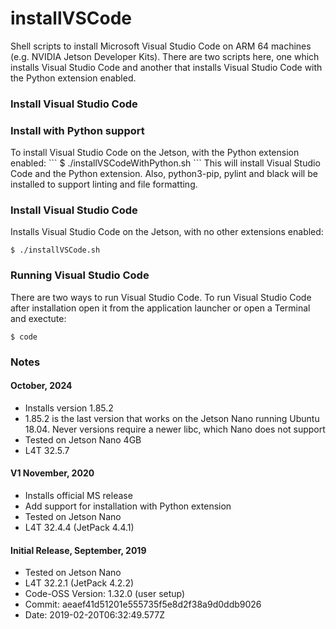 # installVSCode

Shell scripts to install Microsoft Visual Studio Code on ARM 64 machines (e.g. NVIDIA Jetson Developer Kits). There are two scripts here, one which installs Visual Studio Code and another that installs Visual Studio Code with the Python extension enabled.

<h3>Install Visual Studio Code</h3>

<h3>Install with Python support</h3>
To install Visual Studio Code on the Jetson, with the Python extension enabled:
```
$ ./installVSCodeWithPython.sh
```
This will install Visual Studio Code and the Python extension. Also, python3-pip, pylint and black will be installed to support linting and file formatting. 

<h3>Install Visual Studio Code</h3>
Installs Visual Studio Code on the Jetson, with no other extensions enabled:

```
$ ./installVSCode.sh
```

<h3>Running Visual Studio Code</h3>
There are two ways to run Visual Studio Code. To run Visual Studio Code after installation open it from the application launcher or open a Terminal and exectute:

```
$ code
```




<h3>Notes</h3>

<h4>October, 2024</h4>
<ul><li>Installs version 1.85.2</li>
<li>1.85.2 is the last version that works on the Jetson Nano running Ubuntu 18.04. Never versions require a newer libc, which Nano does not support</li>
<li>Tested on Jetson Nano 4GB</li>
<li>L4T 32.5.7 </li>
</ul>

<h4>V1 November, 2020</h4>
<ul><li>Installs official MS release</li>
<li>Add support for installation with Python extension</li>
<li>Tested on Jetson Nano</li>
<li>L4T 32.4.4 (JetPack 4.4.1)</li>
</ul>

<h4>Initial Release, September, 2019</h4>
<ul>
<li>Tested on Jetson Nano</li>
<li>L4T 32.2.1 (JetPack 4.2.2)</li>
<li>Code-OSS Version: 1.32.0 (user setup)</li>
<li>Commit: aeaef41d51201e555735f5e8d2f38a9d0ddb9026</li>
<li>Date: 2019-02-20T06:32:49.577Z</li>
</ul>
